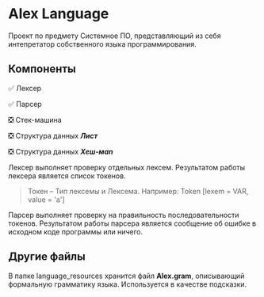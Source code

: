 **Alex Language**
=====================
Проект по предмету Системное ПО, представляющий из себя интепретатор собственного языка программирования.

**Компоненты**
--------------------
:white_check_mark: Лексер

:white_check_mark: Парсер

:negative_squared_cross_mark: Стек-машина

:negative_squared_cross_mark: Структура данных ***Лист***

:negative_squared_cross_mark: Структура данных ***Хеш-мan***

Лексер выполняет проверку отдельных лексем. Результатом работы лексера является список токенов.

> Токен –  Тип лексемы и Лексема. Например: Token [lexem = VAR, value = 'a']

Парсер выполняет проверку на правильность последовательности токенов. Результатом работы парсера является сообщение об ошибке в исходном коде программы или ничего.

**Другие файлы**
--------------------
В папке language_resources хранится файл **Alex.gram**, описывающий формальную грамматику языка. Используется в качестве подсказки.
